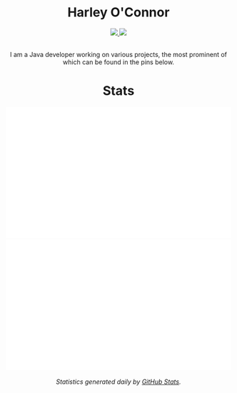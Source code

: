 <h1 align="center">
  Harley O'Connor
</h1>

<div align="center">
  <a href="https://twitter.com/HarleyOConnor">
    <img src="https://img.shields.io/twitter/follow/HarleyOConnor?color=0098eb&label=Twitter&style=flat" />
  </a>
  <a href="https://www.curseforge.com/members/harleyoconnor">
    <img src="http://cf.way2muchnoise.eu/author/HarleyOConnor.svg" />
  </a>
</div>

<br>
<p align="center">
  I am a Java developer working on various projects, the most prominent of which can be found in the pins below.
</p>

<h1 align="center">
  Stats
</h1>

<p align="center">  
  <img src="https://github.com/Harleyoc1/GitHubStats/blob/master/generated/overview.svg?raw=true" />
  <img src="https://github.com/Harleyoc1/GitHubStats/blob/master/generated/languages.svg?raw=true" />
</p>

<p align="center"> 
  <em>Statistics generated daily by <a href="https://github.com/jstrieb/github-stats">GitHub Stats</a>.</em>
</p>
